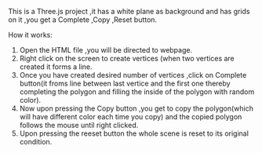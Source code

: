 This is a Three.js project ,it has a white plane as background and has grids on it ,you get a Complete ,Copy ,Reset button.

How it works:
1. Open the HTML file ,you will be directed to webpage.
2. Right click on the screen to create vertices (when two vertices are created it forms a line.
3. Once you have created desired number of vertices ,click on Complete button(it froms line between last vertice and
    the first one thereby completing the polygon and filling the inside of the polygon with random color).
4. Now upon pressing the Copy button ,you get to copy the polygon(which will have different color each time you copy)
    and the copied polygon follows the mouse until right clicked.
5. Upon pressing the reeset button the whole scene is reset to its original condition.   
